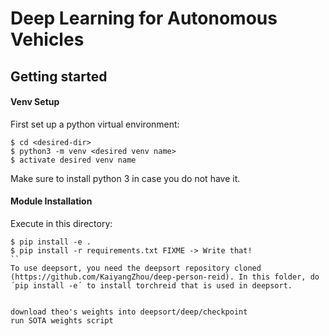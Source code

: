 # Deep Learning for Autonomous Vehicles


## Getting started

#### Venv Setup
First set up a python virtual environment:
```
$ cd <desired-dir>
$ python3 -m venv <desired venv name>
$ activate desired venv name
```
Make sure to install python 3 in case you do not have it.

#### Module Installation
Execute in this directory:
```
$ pip install -e .
$ pip install -r requirements.txt FIXME -> Write that!
``
To use deepsort, you need the deepsort repository cloned (https://github.com/KaiyangZhou/deep-person-reid). In this folder, do ´pip install -e´ to install torchreid that is used in deepsort.


download theo's weights into deepsort/deep/checkpoint
run SOTA weights script
